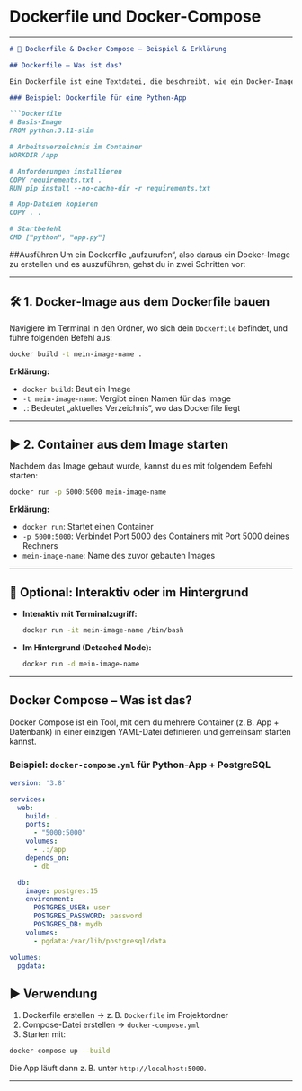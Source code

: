 # Dockerfile und Docker-Compose

---

```markdown
# 🐳 Dockerfile & Docker Compose – Beispiel & Erklärung

## Dockerfile – Was ist das?

Ein Dockerfile ist eine Textdatei, die beschreibt, wie ein Docker-Image gebaut wird. Du definierst darin die Basis, installierst Abhängigkeiten, kopierst Dateien und legst Startbefehle fest.

### Beispiel: Dockerfile für eine Python-App

```Dockerfile
# Basis-Image
FROM python:3.11-slim

# Arbeitsverzeichnis im Container
WORKDIR /app

# Anforderungen installieren
COPY requirements.txt .
RUN pip install --no-cache-dir -r requirements.txt

# App-Dateien kopieren
COPY . .

# Startbefehl
CMD ["python", "app.py"]
```

##Ausführen
Um ein Dockerfile „aufzurufen“, also daraus ein Docker-Image zu erstellen und es auszuführen, gehst du in zwei Schritten vor:

---

## 🛠️ 1. Docker-Image aus dem Dockerfile bauen

Navigiere im Terminal in den Ordner, wo sich dein `Dockerfile` befindet, und führe folgenden Befehl aus:

```bash
docker build -t mein-image-name .
```

**Erklärung:**
- `docker build`: Baut ein Image
- `-t mein-image-name`: Vergibt einen Namen für das Image
- `.`: Bedeutet „aktuelles Verzeichnis“, wo das Dockerfile liegt

---

## ▶️ 2. Container aus dem Image starten

Nachdem das Image gebaut wurde, kannst du es mit folgendem Befehl starten:

```bash
docker run -p 5000:5000 mein-image-name
```

**Erklärung:**
- `docker run`: Startet einen Container
- `-p 5000:5000`: Verbindet Port 5000 des Containers mit Port 5000 deines Rechners
- `mein-image-name`: Name des zuvor gebauten Images

---

## 🔁 Optional: Interaktiv oder im Hintergrund

- **Interaktiv mit Terminalzugriff:**
  ```bash
  docker run -it mein-image-name /bin/bash
  ```

- **Im Hintergrund (Detached Mode):**
  ```bash
  docker run -d mein-image-name
  ```

---




## Docker Compose – Was ist das?

Docker Compose ist ein Tool, mit dem du mehrere Container (z. B. App + Datenbank) in einer einzigen YAML-Datei definieren und gemeinsam starten kannst.

### Beispiel: `docker-compose.yml` für Python-App + PostgreSQL

```yaml
version: '3.8'

services:
  web:
    build: .
    ports:
      - "5000:5000"
    volumes:
      - .:/app
    depends_on:
      - db

  db:
    image: postgres:15
    environment:
      POSTGRES_USER: user
      POSTGRES_PASSWORD: password
      POSTGRES_DB: mydb
    volumes:
      - pgdata:/var/lib/postgresql/data

volumes:
  pgdata:
```

## ▶️ Verwendung

1. Dockerfile erstellen → z. B. `Dockerfile` im Projektordner
2. Compose-Datei erstellen → `docker-compose.yml`
3. Starten mit:

```bash
docker-compose up --build
```

Die App läuft dann z. B. unter `http://localhost:5000`.

---

```


